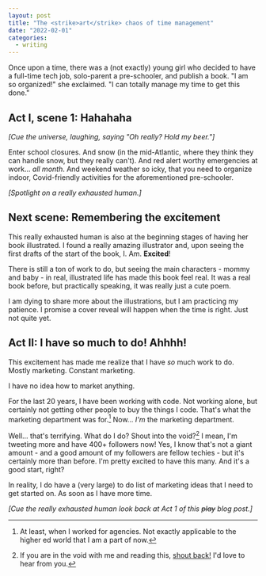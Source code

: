 ```yaml
---
layout: post
title: "The <strike>art</strike> chaos of time management"
date: "2022-02-01"
categories:
  - writing
---
```


Once upon a time, there was a (not exactly) young girl who decided to have a full-time tech job, solo-parent a pre-schooler, and publish a book. "I am so organized!" she exclaimed. "I can totally manage my time to get this done."

## Act I, scene 1: Hahahaha

_[Cue the universe, laughing, saying "Oh really? Hold my beer."]_

Enter school closures. And snow (in the mid-Atlantic, where they think they can handle snow, but they really can't). And red alert worthy emergencies at work... _all month_. And weekend weather so icky, that you need to organize indoor, Covid-friendly activities for the aforementioned pre-schooler.

_[Spotlight on a really exhausted human.]_

## Next scene: Remembering the excitement

This really exhausted human is also at the beginning stages of having her book illustrated. I found a really amazing illustrator and, upon seeing the first drafts of the start of the book, I. Am. __Excited__!

There is still a ton of work to do, but seeing the main characters - mommy and baby - in real, illustrated life has made this book feel real. It was a real book before, but practically speaking, it was really just a cute poem.

I am dying to share more about the illustrations, but I am practicing my patience. I promise a cover reveal will happen when the time is right. Just not quite yet.

## Act II: I have so much to do! Ahhhh!

This excitement has made me realize that I have _so_ much work to do. Mostly marketing. Constant marketing.

I have no idea how to market anything.

For the last 20 years, I have been working with code. Not working alone, but certainly not getting other people to buy the things I code. That's what the marketing department was for.[^1] Now... _I'm_ the marketing department.

Well... that's terrifying. What do I do? Shout into the void?[^2] I mean, I'm tweeting more and have 400+ followers now! Yes, I know that's not a giant amount - and a good amount of my followers are fellow techies - but it's certainly more than before. I'm pretty excited to have this many. And it's a good start, right?

In reality, I do have a (very large) to do list of marketing ideas that I need to get started on. As soon as I have more time.

_[Cue the really exhausted human look back at Act 1 of this ~~play~~ blog post.]_



[^1]: At least, when I worked for agencies. Not exactly applicable to the higher ed world that I am a part of now.
[^2]: If you are in the void with me and reading this, <a href="mailto:joni@jhalabi.com">shout back!</a> I'd love to hear from you.
